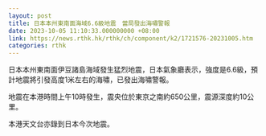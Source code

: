 ```yaml
---
layout: post
title: 日本本州東南面海域6.6級地震　當局發出海嘯警報
date: 2023-10-05 11:10:33.000000000 +08:00
link: https://news.rthk.hk/rthk/ch/component/k2/1721576-20231005.htm
categories: rthk
---
```


日本本州東南面伊豆諸島海域發生猛烈地震，日本氣象廳表示，強度是6.6級，預計地震將引發高度1米左右的海嘯，已發出海嘯警報。

地震在本港時間上午10時發生，震央位於東京之南約650公里，震源深度約10公里。

本港天文台亦錄到日本今次地震。
